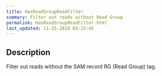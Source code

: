 ```yaml
---
title: HasReadGroupReadFilter
summary: Filter out reads without Read Group
permalink: HasReadGroupReadFilter.html
last_updated: 11-25-2018 03:25:45
---
```



## Description

Filter out reads without the SAM record RG (Read Group) tag.

